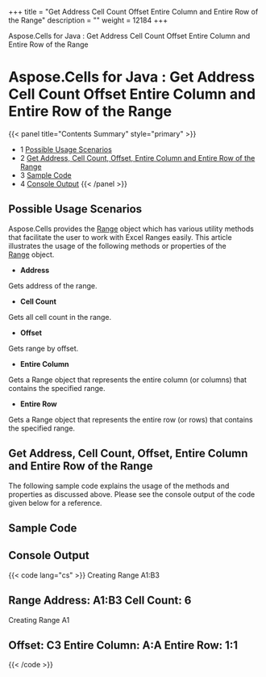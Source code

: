 +++
title = "Get Address Cell Count Offset Entire Column and Entire Row of the Range" 
description = "" 
weight = 12184 
+++

Aspose.Cells for Java : Get Address Cell Count Offset Entire Column and Entire Row of the Range  

# Aspose.Cells for Java : Get Address Cell Count Offset Entire Column and Entire Row of the Range


{{< panel title="Contents Summary" style="primary" >}}
*   1 [Possible Usage Scenarios](#GetAddressCellCountOffsetEntireColumnandEntireRowoftheRange-PossibleUsageScenarios)
*   2 [Get Address, Cell Count, Offset, Entire Column and Entire Row of the Range](#GetAddressCellCountOffsetEntireColumnandEntireRowoftheRange-GetAddress,CellCount,Offset,EntireColumnandEntireRowoftheRange)
*   3 [Sample Code](#GetAddressCellCountOffsetEntireColumnandEntireRowoftheRange-SampleCode)
*   4 [Console Output](#GetAddressCellCountOffsetEntireColumnandEntireRowoftheRange-ConsoleOutput)
{{< /panel >}}
 

## Possible Usage Scenarios

Aspose.Cells provides the [Range](https://apireference.aspose.com/java/cells/com.aspose.cells/Range) object which has various utility methods that facilitate the user to work with Excel Ranges easily. This article illustrates the usage of the following methods or properties of the [Range](https://apireference.aspose.com/java/cells/com.aspose.cells/Range) object.

*   **Address**

Gets address of the range.

*   **Cell Count**

Gets all cell count in the range.

*   **Offset**

Gets range by offset.

*   **Entire Column**

Gets a Range object that represents the entire column (or columns) that contains the specified range.

*   **Entire Row**

Gets a Range object that represents the entire row (or rows) that contains the specified range.

## Get Address, Cell Count, Offset, Entire Column and Entire Row of the Range

The following sample code explains the usage of the methods and properties as discussed above. Please see the console output of the code given below for a reference.

## Sample Code

## Console Output

{{< code lang="cs" >}}
Creating Range A1:B3

Range Address: A1:B3
Cell Count: 6
----------------------

Creating Range A1

Offset: C3
Entire Column: A:A
Entire Row: 1:1
----------------------
{{< /code >}}

